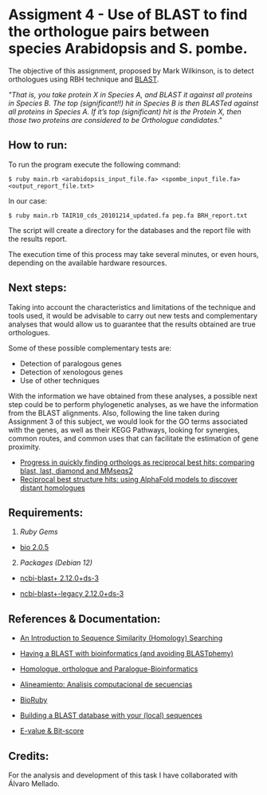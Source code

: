 # Assigment 4 - Use of BLAST to find the orthologue pairs between species Arabidopsis and S. pombe.

The objective of this assignment, proposed by Mark Wilkinson, is to detect orthologues using RBH technique and [BLAST](https://es.wikipedia.org/wiki/BLAST).

*"That is, you take protein X in Species A, and BLAST it against all proteins in Species B.  The top (significant!!) hit in Species B is then BLASTed against all proteins in Species A.  If it’s top (significant) hit is the Protein X, then those two proteins are considered to be Orthologue candidates."*


## How to run:

To run the program execute the following command:

```
$ ruby main.rb <arabidopsis_input_file.fa> <spombe_input_file.fa> <output_report_file.txt>
```

In our case:

```
$ ruby main.rb TAIR10_cds_20101214_updated.fa pep.fa BRH_report.txt
```

The script will create a directory for the databases and the report file with the results report.

The execution time of this process may take several minutes, or even hours, depending on the available hardware resources.

## Next steps:

Taking into account the characteristics and limitations of the technique and tools used, it would be advisable to carry out new tests and complementary analyses that would allow us to guarantee that the results obtained are true orthologues.

Some of these possible complementary tests are:

* Detection of paralogous genes
* Detection of xenologous genes
* Use of other techniques

With the information we have obtained from these analyses, a possible next step could be to perform phylogenetic analyses, as we have the information from the BLAST alignments. Also, following the line taken during Assignment 3 of this subject, we would look for the GO terms associated with the genes, as well as their KEGG Pathways, looking for synergies, common routes, and common uses that can facilitate the estimation of gene proximity.

* [Progress in quickly finding orthologs as reciprocal best hits: comparing blast, last, diamond and MMseqs2](https://bmcgenomics.biomedcentral.com/articles/10.1186/s12864-020-07132-6)
* [Reciprocal best structure hits: using AlphaFold models to discover distant homologues](https://academic.oup.com/bioinformaticsadvances/article/2/1/vbac072/6749558)

## Requirements:

1. *Ruby Gems*

* [bio 2.0.5](https://rubygems.org/gems/bio)

2. *Packages (Debian 12)*

* [ncbi-blast+ 2.12.0+ds-3](https://packages.debian.org/bookworm/ncbi-blast+)

* [ncbi-blast+-legacy 2.12.0+ds-3](https://packages.debian.org/bookworm/ncbi-blast+-legacy)


## References & Documentation:

* [An Introduction to Sequence Similarity (Homology) Searching](https://www.ncbi.nlm.nih.gov/pmc/articles/PMC3820096/)

* [Having a BLAST with bioinformatics (and avoiding BLASTphemy)](https://genomebiology.biomedcentral.com/articles/10.1186/gb-2001-2-10-reviews2002)

* [Homologue, orthologue and Paralogue-Bioinformatics](https://omicstutorials.com/homologue-orthologue-and-paralogue-bioinformatics/)

* [Alineamiento: Analisis computacional de secuencias](http://bioinf.ibun.unal.edu.co/cbib/estudiantes/1-07/alineamiento.pdf)

* [BioRuby](http://bioruby.org/rdoc/)

* [Building a BLAST database with your (local) sequences](https://www.ncbi.nlm.nih.gov/books/NBK569841/)

* [E-value & Bit-score](https://www.metagenomics.wiki/tools/blast/evalue)


## Credits:

For the analysis and development of this task I have collaborated with Álvaro Mellado. 

